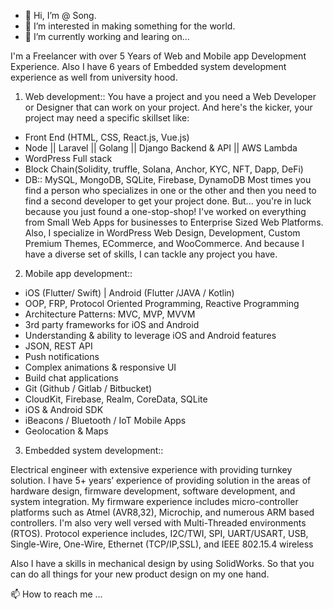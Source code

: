 - 👋 Hi, I’m @ Song.
- 👀 I’m interested in making something for the world.
- 🌱 I’m currently working and learing on...   

I'm a Freelancer with over 5 Years of Web and Mobile app Development Experience.
Also I have 6 years of Embedded system development experience as well from university hood.

1. Web development::
You have a project and you need a Web Developer or Designer that can work on your project. And here's the kicker, your project may need a specific skillset like:
- Front End (HTML, CSS, React.js, Vue.js)
- Node || Laravel || Golang || Django Backend & API || AWS Lambda
- WordPress Full stack
- Block Chain(Solidity, truffle, Solana, Anchor, KYC, NFT, Dapp, DeFi)
- DB:: MySQL, MongoDB, SQLite, Firebase, DynamoDB
Most times you find a person who specializes in one or the other and then you need to find a second developer to get your project done.
But... you're in luck because you just found a one-stop-shop!
I've worked on everything from Small Web Apps for businesses to Enterprise Sized Web Platforms.
Also, I specialize in WordPress Web Design, Development, Custom Premium Themes, ECommerce, and WooCommerce. And because I have a diverse set of skills, I can tackle any project you have.

2. Mobile app development::
- iOS (Flutter/ Swift) | Android (Flutter /JAVA / Kotlin)
- OOP, FRP, Protocol Oriented Programming, Reactive Programming
- Architecture Patterns: MVC, MVP, MVVM
- 3rd party frameworks for iOS and Android
- Understanding & ability to leverage iOS and Android features
- JSON, REST API
- Push notifications
- Complex animations & responsive UI
- Build chat applications
- Git (Github / Gitlab / Bitbucket)
- CloudKit, Firebase, Realm, CoreData, SQLite
- iOS & Android SDK
- iBeacons / Bluetooth / IoT Mobile Apps
- Geolocation & Maps

3. Embedded system development::

Electrical engineer with extensive experience with providing turnkey solution. I have 5+ years’ experience of providing solution in the areas of hardware design, firmware development, software development, and system integration. My firmware experience includes micro-controller platforms such as Atmel (AVR8,32), Microchip, and numerous ARM based controllers. I'm also very well versed with Multi-Threaded environments (RTOS).
Protocol experience includes, I2C/TWI, SPI, UART/USART, USB, Single-Wire, One-Wire, Ethernet (TCP/IP,SSL), and IEEE 802.15.4 wireless

Also I have a skills in mechanical design by using SolidWorks. So that you can do all things for your new product design on my one hand.

📫 How to reach me ...
<!---
songil88620/songil88620 is a ✨ special ✨ repository because its `README.md` (this file) appears on your GitHub profile.
You can click the Preview link to take a look at your changes.
--->

